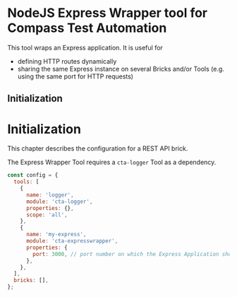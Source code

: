 # NodeJS Express Wrapper tool for Compass Test Automation

This tool wraps an Express application. It is useful for 
- defining HTTP routes dynamically 
- sharing the same Express instance on several Bricks and/or Tools (e.g. using the same port for HTTP requests)

## Initialization

# Initialization
This chapter describes the configuration for a REST API brick.

The Express Wrapper Tool requires a `cta-logger` Tool as a dependency.

```js
const config = {
  tools: [
    {
      name: 'logger',
      module: 'cta-logger',
      properties: {},
      scope: 'all',
    },
    {
      name: 'my-express',
      module: 'cta-expresswrapper',
      properties: {
        port: 3000, // port number on which the Express Application should listen
      },
    },
  ],
  bricks: [],
};
```
